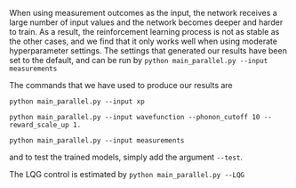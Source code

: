 When using measurement outcomes as the input, the network receives a large number of input values and the network becomes deeper and harder to train. As a result, the reinforcement learning process is not as stable as the other cases, and we find that it only works well when using moderate hyperparameter settings. The settings that generated our results have been set to the default, and can be run by ```python main_parallel.py --input measurements```



The commands that we have used to produce our results are

```python main_parallel.py --input xp```

```python main_parallel.py --input wavefunction --phonon_cutoff 10 --reward_scale_up 1.```

```python main_parallel.py --input measurements```

and to test the trained models, simply add the argument ```--test```.

The LQG control is estimated by ```python main_parallel.py --LQG```
